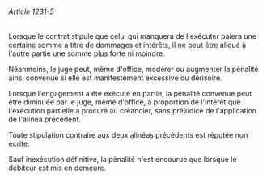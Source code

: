 ###### Article 1231-5

Lorsque le contrat stipule que celui qui manquera de l'exécuter paiera une certaine somme à titre de dommages et intérêts, il ne peut être alloué à l'autre partie une somme plus forte ni moindre.

Néanmoins, le juge peut, même d'office, modérer ou augmenter la pénalité ainsi convenue si elle est manifestement excessive ou dérisoire.

Lorsque l'engagement a été exécuté en partie, la pénalité convenue peut être diminuée par le juge, même d'office, à proportion de l'intérêt que l'exécution partielle a procuré au créancier, sans préjudice de l'application de l'alinéa précédent.

Toute stipulation contraire aux deux alinéas précédents est réputée non écrite.

Sauf inexécution définitive, la pénalité n'est encourue que lorsque le débiteur est mis en demeure.

